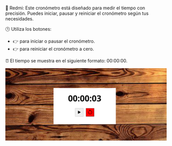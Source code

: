 <div id="redmi">
  <p>🔴 Redmi: Este cronómetro está diseñado para medir el tiempo con precisión. Puedes iniciar, pausar y reiniciar el cronómetro según tus necesidades.</p>
  <p>🕒 Utiliza los botones:</p>
  <ul>
    <li>👉 <span id="boton-inicio-pausa" class="iniciar"><i class="bi bi-play-fill"></i></span> para iniciar o pausar el cronómetro.</li>
    <li>👉 <span id="boton-reiniciar"><i class="bi bi-arrow-counterclockwise"></i></span> para reiniciar el cronómetro a cero.</li>
  </ul>
  <p>⏰ El tiempo se muestra en el siguiente formato: <span id="cronometro">00:00:00</span>.</p>
  <div align="center">
    <img src="/img/img-cronometro.PNG" alt="vista">
  </div>
</div>
